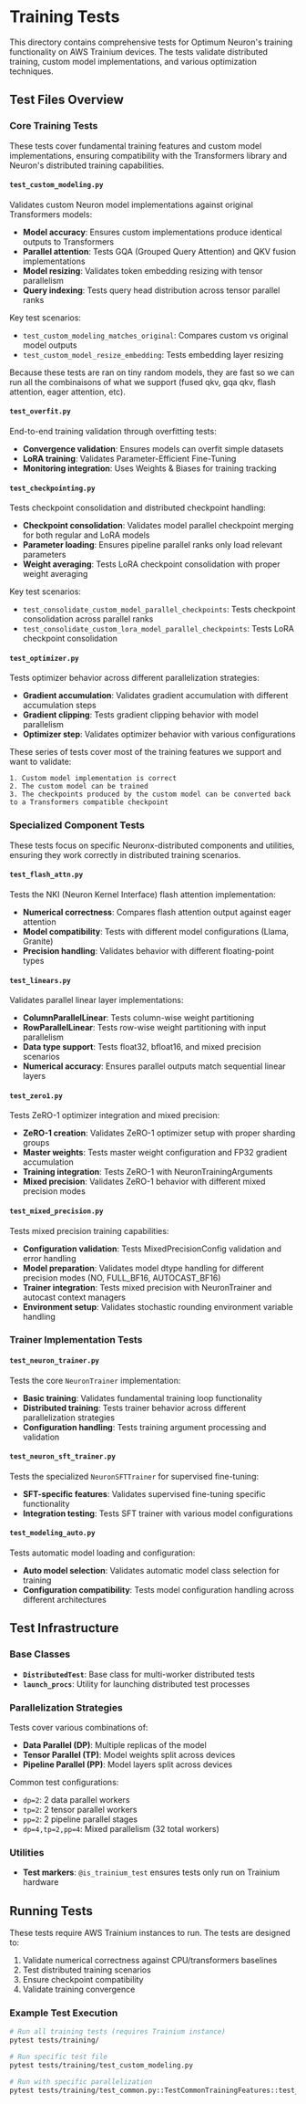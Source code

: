 # Training Tests

This directory contains comprehensive tests for Optimum Neuron's training functionality on AWS Trainium devices. The tests validate distributed training, custom model implementations, and various optimization techniques.

## Test Files Overview

### Core Training Tests

These tests cover fundamental training features and custom model implementations, ensuring compatibility with the Transformers library and Neuron's distributed training capabilities.

#### `test_custom_modeling.py`
Validates custom Neuron model implementations against original Transformers models:
- **Model accuracy**: Ensures custom implementations produce identical outputs to Transformers
- **Parallel attention**: Tests GQA (Grouped Query Attention) and QKV fusion implementations
- **Model resizing**: Validates token embedding resizing with tensor parallelism
- **Query indexing**: Tests query head distribution across tensor parallel ranks

Key test scenarios:
- `test_custom_modeling_matches_original`: Compares custom vs original model outputs
- `test_custom_model_resize_embedding`: Tests embedding layer resizing

Because these tests are ran on tiny random models, they are fast so we can run all the combinaisons of what we support (fused qkv, gqa qkv, flash attention, eager attention, etc).

#### `test_overfit.py`
End-to-end training validation through overfitting tests:
- **Convergence validation**: Ensures models can overfit simple datasets
- **LoRA training**: Validates Parameter-Efficient Fine-Tuning
- **Monitoring integration**: Uses Weights & Biases for training tracking

#### `test_checkpointing.py`
Tests checkpoint consolidation and distributed checkpoint handling:
- **Checkpoint consolidation**: Validates model parallel checkpoint merging for both regular and LoRA models
- **Parameter loading**: Ensures pipeline parallel ranks only load relevant parameters
- **Weight averaging**: Tests LoRA checkpoint consolidation with proper weight averaging

Key test scenarios:
- `test_consolidate_custom_model_parallel_checkpoints`: Tests checkpoint consolidation across parallel ranks
- `test_consolidate_custom_lora_model_parallel_checkpoints`: Tests LoRA checkpoint consolidation

#### `test_optimizer.py`
Tests optimizer behavior across different parallelization strategies:
- **Gradient accumulation**: Validates gradient accumulation with different accumulation steps
- **Gradient clipping**: Tests gradient clipping behavior with model parallelism
- **Optimizer step**: Validates optimizer behavior with various configurations

These series of tests cover most of the training features we support and want to validate:

    1. Custom model implementation is correct
    2. The custom model can be trained
    3. The checkpoints produced by the custom model can be converted back to a Transformers compatible checkpoint

### Specialized Component Tests

These tests focus on specific Neuronx-distributed components and utilities, ensuring they work correctly in distributed training scenarios.

#### `test_flash_attn.py`
Tests the NKI (Neuron Kernel Interface) flash attention implementation:
- **Numerical correctness**: Compares flash attention output against eager attention
- **Model compatibility**: Tests with different model configurations (Llama, Granite)
- **Precision handling**: Validates behavior with different floating-point types

#### `test_linears.py`
Validates parallel linear layer implementations:
- **ColumnParallelLinear**: Tests column-wise weight partitioning
- **RowParallelLinear**: Tests row-wise weight partitioning with input parallelism
- **Data type support**: Tests float32, bfloat16, and mixed precision scenarios
- **Numerical accuracy**: Ensures parallel outputs match sequential linear layers

#### `test_zero1.py`
Tests ZeRO-1 optimizer integration and mixed precision:
- **ZeRO-1 creation**: Validates ZeRO-1 optimizer setup with proper sharding groups
- **Master weights**: Tests master weight configuration and FP32 gradient accumulation
- **Training integration**: Tests ZeRO-1 with NeuronTrainingArguments
- **Mixed precision**: Validates ZeRO-1 behavior with different mixed precision modes

#### `test_mixed_precision.py`
Tests mixed precision training capabilities:
- **Configuration validation**: Tests MixedPrecisionConfig validation and error handling
- **Model preparation**: Validates model dtype handling for different precision modes (NO, FULL_BF16, AUTOCAST_BF16)
- **Trainer integration**: Tests mixed precision with NeuronTrainer and autocast context managers
- **Environment setup**: Validates stochastic rounding environment variable handling

### Trainer Implementation Tests

#### `test_neuron_trainer.py`
Tests the core `NeuronTrainer` implementation:
- **Basic training**: Validates fundamental training loop functionality
- **Distributed training**: Tests trainer behavior across different parallelization strategies
- **Configuration handling**: Tests training argument processing and validation

#### `test_neuron_sft_trainer.py`
Tests the specialized `NeuronSFTTrainer` for supervised fine-tuning:
- **SFT-specific features**: Validates supervised fine-tuning specific functionality
- **Integration testing**: Tests SFT trainer with various model configurations

#### `test_modeling_auto.py`
Tests automatic model loading and configuration:
- **Auto model selection**: Validates automatic model class selection for training
- **Configuration compatibility**: Tests model configuration handling across different architectures


## Test Infrastructure

### Base Classes
- **`DistributedTest`**: Base class for multi-worker distributed tests
- **`launch_procs`**: Utility for launching distributed test processes

### Parallelization Strategies
Tests cover various combinations of:
- **Data Parallel (DP)**: Multiple replicas of the model
- **Tensor Parallel (TP)**: Model weights split across devices
- **Pipeline Parallel (PP)**: Model layers split across devices

Common test configurations:
- `dp=2`: 2 data parallel workers
- `tp=2`: 2 tensor parallel workers
- `pp=2`: 2 pipeline parallel stages
- `dp=4,tp=2,pp=4`: Mixed parallelism (32 total workers)

### Utilities
- **Test markers**: `@is_trainium_test` ensures tests only run on Trainium hardware

## Running Tests

These tests require AWS Trainium instances to run. The tests are designed to:
1. Validate numerical correctness against CPU/transformers baselines
2. Test distributed training scenarios
3. Ensure checkpoint compatibility
4. Validate training convergence

### Example Test Execution
```bash
# Run all training tests (requires Trainium instance)
pytest tests/training/

# Run specific test file
pytest tests/training/test_custom_modeling.py

# Run with specific parallelization
pytest tests/training/test_common.py::TestCommonTrainingFeatures::test_optimizer_step
```

